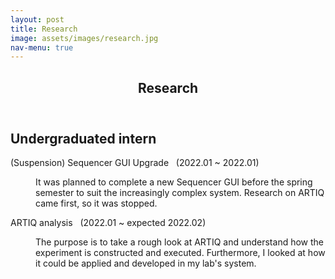 ```yaml
---
layout: post
title: Research
image: assets/images/research.jpg
nav-menu: true
---
```


<!-- Main -->
<div id="main" class="alt">

<!-- One -->
<section id="one">
	<div class="inner">
		<header class="major">
			<h1>Research</h1>
		</header>
		
<!-- Undergraduated intern -->
<h2 id="content">Undergraduated intern</h2>
		
<dl>
	<dt>(Suspension) Sequencer GUI Upgrade &nbsp; (2022.01 ~ 2022.01)</dt>
	<dd>
		<p>It was planned to complete a new Sequencer GUI before the spring semester to suit the increasingly complex system. Research on ARTIQ came first, so it was stopped.</p>
	</dd>
	<dt>ARTIQ analysis &nbsp; (2022.01 ~ expected 2022.02)</dt>
	<dd>
		<p>The purpose is to take a rough look at ARTIQ and understand how the experiment is constructed and executed. Furthermore, I looked at how it could be applied and developed in my lab's system.</p>
	</dd>
</dl>

</div>
</section>

</div>
